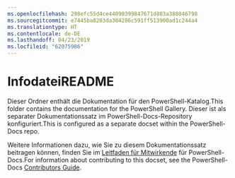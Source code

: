 ```yaml
---
ms.openlocfilehash: 298efc55d4ce44090399847671d803a388046798
ms.sourcegitcommit: e7445ba8203da304286c591ff513900ad1c244a4
ms.translationtype: HT
ms.contentlocale: de-DE
ms.lasthandoff: 04/23/2019
ms.locfileid: "62075986"
---
```

# <a name="readme"></a><span data-ttu-id="8c24c-101">Infodatei</span><span class="sxs-lookup"><span data-stu-id="8c24c-101">README</span></span>

<span data-ttu-id="8c24c-102">Dieser Ordner enthält die Dokumentation für den PowerShell-Katalog.</span><span class="sxs-lookup"><span data-stu-id="8c24c-102">This folder contains the documentation for the PowerShell Gallery.</span></span>
<span data-ttu-id="8c24c-103">Dieser ist als separater Dokumentationssatz im PowerShell-Docs-Repository konfiguriert.</span><span class="sxs-lookup"><span data-stu-id="8c24c-103">This is configured as a separate docset within the PowerShell-Docs repo.</span></span>

<span data-ttu-id="8c24c-104">Weitere Informationen dazu, wie Sie zu diesem Dokumentationssatz beitragen können, finden Sie im [Leitfaden für Mitwirkende](https://github.com/PowerShell/PowerShell-Docs/blob/staging/CONTRIBUTING.md) für PowerShell-Docs.</span><span class="sxs-lookup"><span data-stu-id="8c24c-104">For information about contributing to this docset, see the PowerShell-Docs [Contributors Guide](https://github.com/PowerShell/PowerShell-Docs/blob/staging/CONTRIBUTING.md).</span></span>
